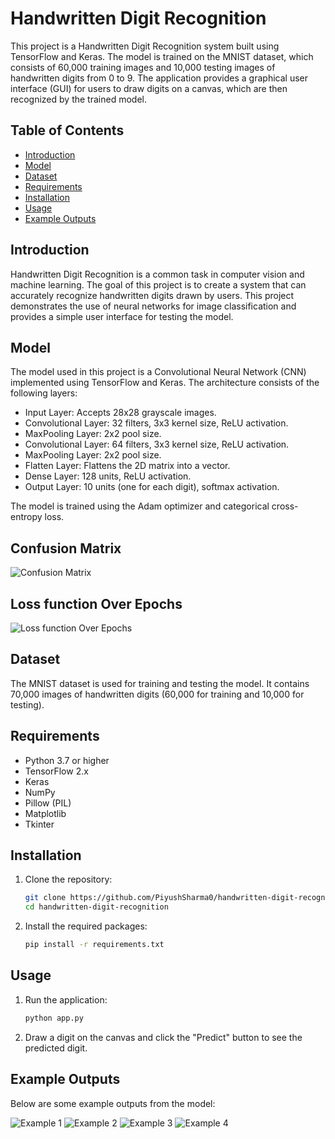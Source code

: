# Handwritten Digit Recognition

This project is a Handwritten Digit Recognition system built using TensorFlow and Keras. The model is trained on the MNIST dataset, which consists of 60,000 training images and 10,000 testing images of handwritten digits from 0 to 9. The application provides a graphical user interface (GUI) for users to draw digits on a canvas, which are then recognized by the trained model.

## Table of Contents

- [Introduction](#introduction)
- [Model](#model)
- [Dataset](#dataset)
- [Requirements](#requirements)
- [Installation](#installation)
- [Usage](#usage)
- [Example Outputs](#example-outputs)

## Introduction

Handwritten Digit Recognition is a common task in computer vision and machine learning. The goal of this project is to create a system that can accurately recognize handwritten digits drawn by users. This project demonstrates the use of neural networks for image classification and provides a simple user interface for testing the model.

## Model

The model used in this project is a Convolutional Neural Network (CNN) implemented using TensorFlow and Keras. The architecture consists of the following layers:

- Input Layer: Accepts 28x28 grayscale images.
- Convolutional Layer: 32 filters, 3x3 kernel size, ReLU activation.
- MaxPooling Layer: 2x2 pool size.
- Convolutional Layer: 64 filters, 3x3 kernel size, ReLU activation.
- MaxPooling Layer: 2x2 pool size.
- Flatten Layer: Flattens the 2D matrix into a vector.
- Dense Layer: 128 units, ReLU activation.
- Output Layer: 10 units (one for each digit), softmax activation.

The model is trained using the Adam optimizer and categorical cross-entropy loss.

## Confusion Matrix

![Confusion Matrix](model/ConfMatrix.png)

## Loss function Over Epochs

![Loss function Over Epochs](model/LossFuncOverEpochs.png)

## Dataset

The MNIST dataset is used for training and testing the model. It contains 70,000 images of handwritten digits (60,000 for training and 10,000 for testing).

## Requirements

- Python 3.7 or higher
- TensorFlow 2.x
- Keras
- NumPy
- Pillow (PIL)
- Matplotlib
- Tkinter

## Installation

1. Clone the repository:
    ```sh
    git clone https://github.com/PiyushSharma0/handwritten-digit-recognition.git
    cd handwritten-digit-recognition
    ```

2. Install the required packages:
    ```sh
    pip install -r requirements.txt
    ```

## Usage

1. Run the application:
    ```sh
    python app.py
    ```

2. Draw a digit on the canvas and click the "Predict" button to see the predicted digit.

## Example Outputs

Below are some example outputs from the model:

![Example 1](images/0.png)
![Example 2](images/4.png)
![Example 3](images/7.png)
![Example 4](images/5.png)


